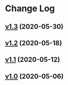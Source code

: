 # Change Log

## [v1.3](https://github.com/thewizardplusplus/go-atari-cli/tree/v1.3) (2020-05-30)

## [v1.2](https://github.com/thewizardplusplus/go-atari-cli/tree/v1.2) (2020-05-18)

## [v1.1](https://github.com/thewizardplusplus/go-atari-cli/tree/v1.1) (2020-05-12)

## [v1.0](https://github.com/thewizardplusplus/go-atari-cli/tree/v1.0) (2020-05-06)

